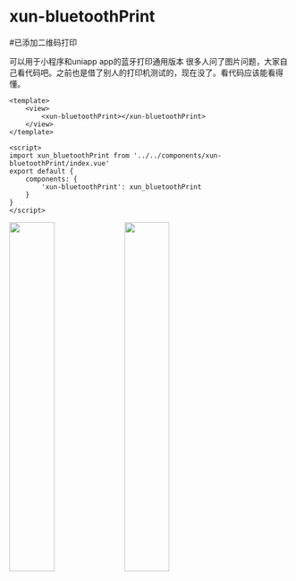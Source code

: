 # xun-bluetoothPrint

#已添加二维码打印

可以用于小程序和uniapp app的蓝牙打印通用版本
很多人问了图片问题，大家自己看代码吧。之前也是借了别人的打印机测试的，现在没了。看代码应该能看得懂。

```
<template>
    <view>
        <xun-bluetoothPrint></xun-bluetoothPrint>
    </view>
</template>

<script>
import xun_bluetoothPrint from '../../components/xun-bluetoothPrint/index.vue'
export default {
    components: {
        'xun-bluetoothPrint': xun_bluetoothPrint
    }
}
</script>
```
<img src="https://img-cdn-aliyun.dcloud.net.cn/stream/plugin_screens/26f0f2e0-eca5-11eb-a621-b13ad19fe9cb_0.jpg?v=1627148172" width="40%">
<img src="https://img-cdn-aliyun.dcloud.net.cn/stream/plugin_screens/26f0f2e0-eca5-11eb-a621-b13ad19fe9cb_1.jpg?v=1627148175" width="40%">

